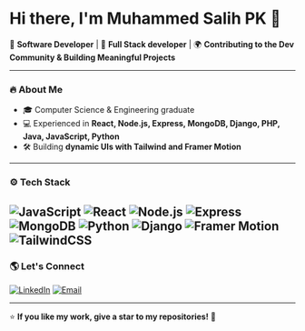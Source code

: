 # Hi there, I'm Muhammed Salih PK 👋

🚀 **Software Developer** | 🎨 **Full Stack developer** | 🌍 **Contributing to the Dev Community & Building Meaningful Projects**

---

### 🔥 About Me
- 🎓 Computer Science & Engineering graduate  
- 💻 Experienced in **React, Node.js, Express, MongoDB, Django, PHP, Java, JavaScript, Python**  
- 🛠 Building **dynamic UIs with Tailwind and Framer Motion**  

---

### ⚙️ Tech Stack
![JavaScript](https://img.shields.io/badge/JavaScript-F7DF1E?style=for-the-badge&logo=javascript&logoColor=black)
![React](https://img.shields.io/badge/React-20232A?style=for-the-badge&logo=react&logoColor=61DAFB)
![Node.js](https://img.shields.io/badge/Node.js-43853D?style=for-the-badge&logo=node.js&logoColor=white)
![Express](https://img.shields.io/badge/Express.js-404D59?style=for-the-badge)
![MongoDB](https://img.shields.io/badge/MongoDB-4EA94B?style=for-the-badge&logo=mongodb&logoColor=white)
![Python](https://img.shields.io/badge/Python-3776AB?style=for-the-badge&logo=python&logoColor=white)
![Django](https://img.shields.io/badge/Django-092E20?style=for-the-badge&logo=django&logoColor=white)
![Framer Motion](https://img.shields.io/badge/Framer_Motion-black?style=for-the-badge&logo=framer&logoColor=white)
![TailwindCSS](https://img.shields.io/badge/Tailwind_CSS-38B2AC?style=for-the-badge&logo=tailwind-css&logoColor=white)
---

### 🌎 Let's Connect
[![LinkedIn](https://img.shields.io/badge/LinkedIn-blue?style=for-the-badge&logo=linkedin)](https://www.linkedin.com/in/mhdsalihpk)
[![Email](https://img.shields.io/badge/Email-%23EA4335.svg?&style=for-the-badge&logo=gmail&logoColor=white)](mailto:mhdsalihoffl@gmail.com)

---

⭐ **If you like my work, give a star to my repositories!** 🌟
